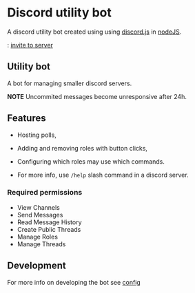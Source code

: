 # Discord utility bot

A discord utility bot created using using [discord.js](https://discord.js.org/#/) in [nodeJS](https://nodejs.org/en/about/).

: [invite to server](https://discord.com/api/oauth2/authorize?client_id=763366736586080257&permissions=326685953024&scope=applications.commands%20bot)

## Utility bot

A bot for managing smaller discord servers.

**NOTE** Uncommited messages become unresponsive after 24h.

## Features

-   Hosting polls,
-   Adding and removing roles with button clicks,
-   Configuring which roles may use which commands.

-   For more info, use `/help` slash command in a discord server.

### Required permissions

-   View Channels
-   Send Messages
-   Read Message History
-   Create Public Threads
-   Manage Roles
-   Manage Threads

## Development

For more info on developing the bot see [config](docs/CONFIG.md)
